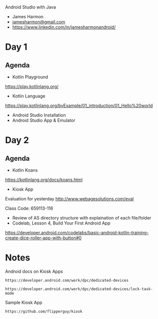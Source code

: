 Android Studio with Java

- James Harmon
- jamesharmon@gmail.com
- https://www.linkedin.com/in/jamesharmonandroid/

# Day 1

## Agenda

- Kotlin Playground

https://play.kotlinlang.org/

- Kotlin Language

https://play.kotlinlang.org/byExample/01_introduction/01_Hello%20world

- Android Studio Installation
- Android Studio App & Emulator

# Day 2

## Agenda

- Kotlin Koans

https://kotlinlang.org/docs/koans.html

- Kiosk App

Evaluation for yesterday
http://www.webagesolutions.com/eval

Class Code: 659113-116

- Review of AS directory structure with explaination of each file/folder
- Codelab, Lesson 4, Build Your First Android App

https://developer.android.com/codelabs/basic-android-kotlin-training-create-dice-roller-app-with-button#0

# Notes

Android docs on Kiosk Apps

    https://developer.android.com/work/dpc/dedicated-devices

    https://developer.android.com/work/dpc/dedicated-devices/lock-task-mode

Sample Kiosk App

    https://github.com/flipperguy/kiosk
